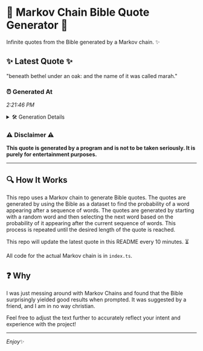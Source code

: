 # 📖 Markov Chain Bible Quote Generator 📖

Infinite quotes from the Bible generated by a Markov chain. ✨

## ✨ Latest Quote ✨
"beneath bethel under an oak: and the name of it was called marah."

### ⏰ Generated At
*2:21:46 PM*

<details>
    <summary>🛠️ Generation Details</summary>
    <p>
        <strong>🌱 Seed:</strong> beneath<br>
        <strong>🔄 Iterations:</strong> 12<br>
        <strong>📜 Context History:</strong><br>[ beneath ]: bethel<br>[ beneath, bethel ]: under<br>[ beneath, bethel, under ]: an<br>[ beneath, bethel, under, an ]: oak:<br>[ beneath, bethel, under, an, oak: ]: and<br>[ beneath, bethel, under, an, oak:, and ]: the<br>[ bethel, under, an, oak:, and, the ]: name<br>[ under, an, oak:, and, the, name ]: of<br>[ an, oak:, and, the, name, of ]: it<br>[ oak:, and, the, name, of, it ]: was<br>[ and, the, name, of, it, was ]: called<br>[ the, name, of, it, was, called ]: marah.<br>
    </p>
</details>

### ⚠️ Disclaimer ⚠️
**This quote is generated by a program and is not to be taken seriously. It is purely for entertainment purposes.**

---

## 🔍 How It Works

This repo uses a Markov chain to generate Bible quotes. The quotes are generated by using the Bible as a dataset to find the probability of a word appearing after a sequence of words. The quotes are generated by starting with a random word and then selecting the next word based on the probability of it appearing after the current sequence of words. This process is repeated until the desired length of the quote is reached.

This repo will update the latest quote in this README every 10 minutes. ⏳

All code for the actual Markov chain is in `index.ts`.

## ❓ Why

I was just messing around with Markov Chains and found that the Bible surprisingly yielded good results when prompted. 
It was suggested by a friend, and I am in no way christian.

Feel free to adjust the text further to accurately reflect your intent and experience with the project!

---

*Enjoy*✨

